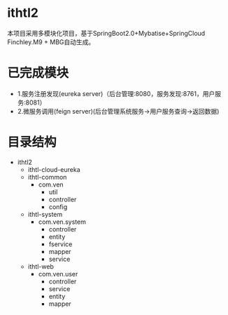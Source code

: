 # ithtl2
本项目采用多模块化项目，基于SpringBoot2.0+Mybatise+SpringCloud Finchley.M9 + MBG自动生成。

# 已完成模块
* 1.服务注册发现(eureka server)（后台管理:8080，服务发现:8761，用户服务:8081）
* 2.微服务调用(feign server)(后台管理系统服务->用户服务查询->返回数据)


# 目录结构
* ithtl2
  * ithtl-cloud-eureka
  * ithtl-common
     * com.ven
         * util
         * controller
         * config
  * ithtl-system
     * com.ven.system
         * controller
         * entity
         * fservice
         * mapper
         * service
  * ithtl-web
    * com.ven.user
        * controller
        * service
        * entity
        * mapper
    